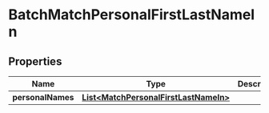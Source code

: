 
# BatchMatchPersonalFirstLastNameIn

## Properties
Name | Type | Description | Notes
------------ | ------------- | ------------- | -------------
**personalNames** | [**List&lt;MatchPersonalFirstLastNameIn&gt;**](MatchPersonalFirstLastNameIn.md) |  |  [optional]



